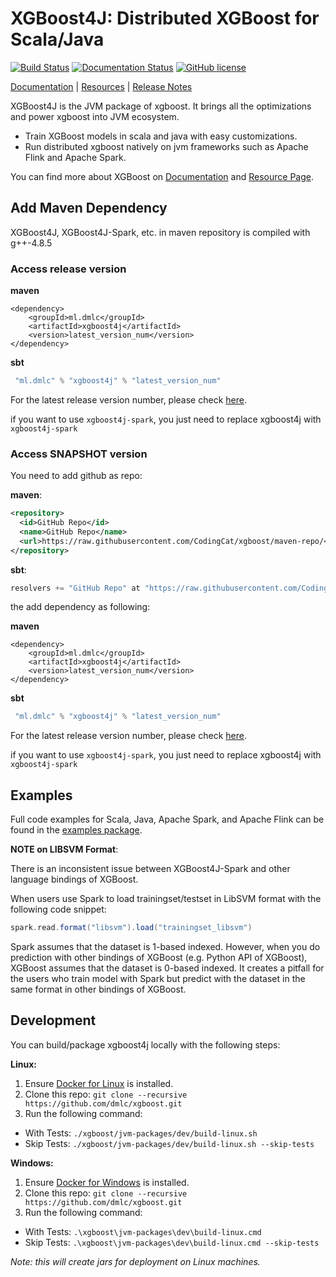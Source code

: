 # XGBoost4J: Distributed XGBoost for Scala/Java
[![Build Status](https://travis-ci.org/dmlc/xgboost.svg?branch=master)](https://travis-ci.org/dmlc/xgboost)
[![Documentation Status](https://readthedocs.org/projects/xgboost/badge/?version=latest)](https://xgboost.readthedocs.org/en/latest/jvm/index.html)
[![GitHub license](http://dmlc.github.io/img/apache2.svg)](../LICENSE)

[Documentation](https://xgboost.readthedocs.org/en/latest/jvm/index.html) |
[Resources](../demo/README.md) |
[Release Notes](../NEWS.md)

XGBoost4J is the JVM package of xgboost. It brings all the optimizations
and power xgboost into JVM ecosystem.

- Train XGBoost models in scala and java with easy customizations.
- Run distributed xgboost natively on jvm frameworks such as
Apache Flink and Apache Spark.

You can find more about XGBoost on [Documentation](https://xgboost.readthedocs.org/en/latest/jvm/index.html) and [Resource Page](../demo/README.md).

## Add Maven Dependency

XGBoost4J, XGBoost4J-Spark, etc. in maven repository is compiled with g++-4.8.5  

### Access release version

<b>maven</b> 

```
<dependency>
    <groupId>ml.dmlc</groupId>
    <artifactId>xgboost4j</artifactId>
    <version>latest_version_num</version>
</dependency>
``` 
 
<b>sbt</b> 
```sbt
 "ml.dmlc" % "xgboost4j" % "latest_version_num"
``` 

For the latest release version number, please check [here](https://github.com/dmlc/xgboost/releases).

if you want to use `xgboost4j-spark`, you just need to replace xgboost4j with `xgboost4j-spark`

### Access SNAPSHOT version

You need to add github as repo:

<b>maven</b>:

```xml
<repository>
  <id>GitHub Repo</id>
  <name>GitHub Repo</name>
  <url>https://raw.githubusercontent.com/CodingCat/xgboost/maven-repo/</url>
</repository>
```

<b>sbt</b>:
 
```sbt 
resolvers += "GitHub Repo" at "https://raw.githubusercontent.com/CodingCat/xgboost/maven-repo/"
```

the add dependency as following:

<b>maven</b> 

```
<dependency>
    <groupId>ml.dmlc</groupId>
    <artifactId>xgboost4j</artifactId>
    <version>latest_version_num</version>
</dependency>
``` 
 
<b>sbt</b> 
```sbt
 "ml.dmlc" % "xgboost4j" % "latest_version_num"
``` 

For the latest release version number, please check [here](https://github.com/CodingCat/xgboost/tree/maven-repo/ml/dmlc/xgboost4j).

if you want to use `xgboost4j-spark`, you just need to replace xgboost4j with `xgboost4j-spark`

## Examples

Full code examples for Scala, Java, Apache Spark, and Apache Flink can
be found in the [examples package](https://github.com/dmlc/xgboost/tree/master/jvm-packages/xgboost4j-example).

**NOTE on LIBSVM Format**: 

There is an inconsistent issue between XGBoost4J-Spark and other language bindings of XGBoost. 

When users use Spark to load trainingset/testset in LibSVM format with the following code snippet:

```scala
spark.read.format("libsvm").load("trainingset_libsvm")
```

Spark assumes that the dataset is 1-based indexed. However, when you do prediction with other bindings of XGBoost (e.g. Python API of XGBoost), XGBoost assumes that the dataset is 0-based indexed. It creates a pitfall for the users who train model with Spark but predict with the dataset in the same format in other bindings of XGBoost.

## Development

You can build/package xgboost4j locally with the following steps:

**Linux:**
1. Ensure [Docker for Linux](https://docs.docker.com/install/) is installed.
2. Clone this repo: `git clone --recursive https://github.com/dmlc/xgboost.git`
3. Run the following command:
  - With Tests: `./xgboost/jvm-packages/dev/build-linux.sh`
  - Skip Tests: `./xgboost/jvm-packages/dev/build-linux.sh --skip-tests` 

**Windows:**
1. Ensure [Docker for Windows](https://docs.docker.com/docker-for-windows/install/) is installed.
2. Clone this repo: `git clone --recursive https://github.com/dmlc/xgboost.git`
3. Run the following command:
  - With Tests: `.\xgboost\jvm-packages\dev\build-linux.cmd`
  - Skip Tests: `.\xgboost\jvm-packages\dev\build-linux.cmd --skip-tests`

*Note: this will create jars for deployment on Linux machines.*
